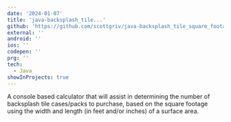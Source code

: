 ```yaml
---
date: '2024-01-07'
title: 'java-backsplash_tile...'
github: 'https://github.com/scottgriv/java-backsplash_tile_square_footage_calculator'
external: ''
android: ''
ios: ''
codepen: ''
prg: ''
tech:
  - Java
showInProjects: true
---
```


A console based calculator that will assist in determining the number of backsplash tile cases/packs to purchase, based on the square footage using the width and length (in feet and/or inches) of a surface area.
